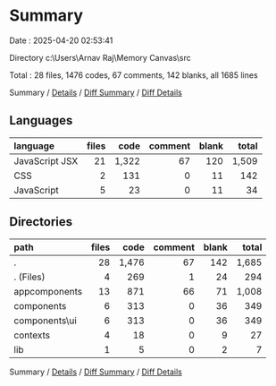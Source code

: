 # Summary

Date : 2025-04-20 02:53:41

Directory c:\\Users\\Arnav Raj\\Memory Canvas\\src

Total : 28 files,  1476 codes, 67 comments, 142 blanks, all 1685 lines

Summary / [Details](details.md) / [Diff Summary](diff.md) / [Diff Details](diff-details.md)

## Languages
| language | files | code | comment | blank | total |
| :--- | ---: | ---: | ---: | ---: | ---: |
| JavaScript JSX | 21 | 1,322 | 67 | 120 | 1,509 |
| CSS | 2 | 131 | 0 | 11 | 142 |
| JavaScript | 5 | 23 | 0 | 11 | 34 |

## Directories
| path | files | code | comment | blank | total |
| :--- | ---: | ---: | ---: | ---: | ---: |
| . | 28 | 1,476 | 67 | 142 | 1,685 |
| . (Files) | 4 | 269 | 1 | 24 | 294 |
| appcomponents | 13 | 871 | 66 | 71 | 1,008 |
| components | 6 | 313 | 0 | 36 | 349 |
| components\\ui | 6 | 313 | 0 | 36 | 349 |
| contexts | 4 | 18 | 0 | 9 | 27 |
| lib | 1 | 5 | 0 | 2 | 7 |

Summary / [Details](details.md) / [Diff Summary](diff.md) / [Diff Details](diff-details.md)